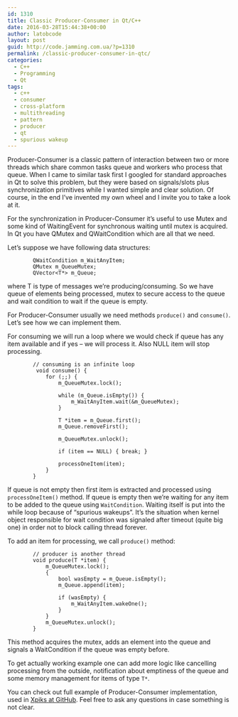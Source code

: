 ```yaml
---
id: 1310
title: Classic Producer-Consumer in Qt/C++
date: 2016-03-28T15:44:38+00:00
author: latobcode
layout: post
guid: http://code.jamming.com.ua/?p=1310
permalink: /classic-producer-consumer-in-qtc/
categories:
  - C++
  - Programming
  - Qt
tags:
  - c++
  - consumer
  - cross-platform
  - multithreading
  - pattern
  - producer
  - qt
  - spurious wakeup
---
```

Producer-Consumer is a classic pattern of interaction between two or more threads which share common tasks queue and workers who process that queue. When I came to similar task first I googled for standard approaches in Qt to solve this problem, but they were based on signals/slots plus synchronization primitives while I wanted simple and clear solution. Of course, in the end I&#8217;ve invented my own wheel and I invite you to take a look at it.

For the synchronization in Producer-Consumer it&#8217;s useful to use Mutex and some kind of WaitingEvent for synchronous waiting until mutex is acquired. In Qt you have QMutex and QWaitCondition which are all that we need.

Let&#8217;s suppose we have following data structures:

<pre><code class="language-clike">        QWaitCondition m_WaitAnyItem;
        QMutex m_QueueMutex;
        QVector&lt;T*&gt; m_Queue;</code></pre>

where T is type of messages we&#8217;re producing/consuming. So we have queue of elements being processed, mutex to secure access to the queue and wait condition to wait if the queue is empty.

For Producer-Consumer usually we need methods `produce()` and `consume()`. Let&#8217;s see how we can implement them.

<!--more-->

For consuming we will run a loop where we would check if queue has any item available and if yes &#8211; we will process it. Also NULL item will stop processing.

<pre><code class="language-clike">        // consuming is an infinite loop
         void consume() {
            for (;;) {
                m_QueueMutex.lock();

                while (m_Queue.isEmpty()) {
                    m_WaitAnyItem.wait(&m_QueueMutex);
                }

                T *item = m_Queue.first();
                m_Queue.removeFirst();

                m_QueueMutex.unlock();

                if (item == NULL) { break; }
                
                processOneItem(item);
            }
        }</code></pre>

If queue is not empty then first item is extracted and processed using `processOneItem()` method. If queue is empty then we&#8217;re waiting for any item to be added to the queue using `WaitCondition`. Waiting itself is put into the while loop because of &#8220;spurious wakeups&#8221;. It&#8217;s the situation when kernel object responsible for wait condition was signaled after timeout (quite big one) in order not to block calling thread forever.

To add an item for processing, we call `produce()` method:

<pre><code class="language-clike">        // producer is another thread
        void produce(T *item) {
            m_QueueMutex.lock();
            {
                bool wasEmpty = m_Queue.isEmpty();
                m_Queue.append(item);

                if (wasEmpty) {
                    m_WaitAnyItem.wakeOne();
                }
            }
            m_QueueMutex.unlock();
        }
</code></pre>

This method acquires the mutex, adds an element into the queue and signals a WaitCondition if the queue was empty before.

To get actually working example one can add more logic like cancelling processing from the outside, notification about emptiness of the queue and some memory management for items of type `T*`.

You can check out full example of Producer-Consumer implementation, used in <a href="https://github.com/Ribtoks/xpiks/blob/master/src/xpiks-qt/Common/itemprocessingworker.h" target="_blank">Xpiks at GitHub</a>. Feel free to ask any questions in case something is not clear.
